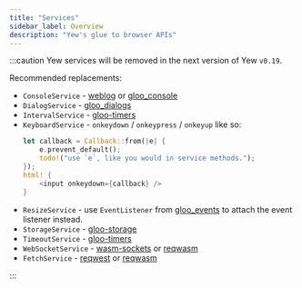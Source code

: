 ```yaml
---
title: "Services"
sidebar_label: Overview
description: "Yew's glue to browser APIs"
---
```


:::caution
Yew services will be removed in the next version of Yew `v0.19`.

Recommended replacements:
- `ConsoleService` - [weblog](https://crates.io/crates/weblog) or [gloo_console](https://crates.io/crates/gloo-console)
- `DialogService` - [gloo_dialogs](https://crates.io/crates/gloo-dialogs)
- `IntervalService` - [gloo-timers](https://crates.io/crates/gloo-timers)
- `KeyboardService` - `onkeydown` / `onkeypress` / `onkeyup` like so:
    ```rust
    let callback = Callback::from(|e| {
        e.prevent_default();
        todo!("use `e`, like you would in service methods.");
    });
    html! {
        <input onkeydown={callback} />
    }
    ```
- `ResizeService` - use `EventListener` from [gloo_events](https://crates.io/crates/gloo-events)
to attach the event listener instead.
- `StorageService` - [gloo-storage](https://crates.io/crates/gloo-storage)
- `TimeoutService` - [gloo-timers](https://crates.io/crates/gloo-timers)
- `WebSocketService` - [wasm-sockets](https://crates.io/crates/wasm-sockets) or [reqwasm](https://crates.io/crates/reqwasm)
- `FetchService` - [reqwest](https://crates.io/crates/reqwest) or [reqwasm](https://crates.io/crates/reqwasm)

:::
